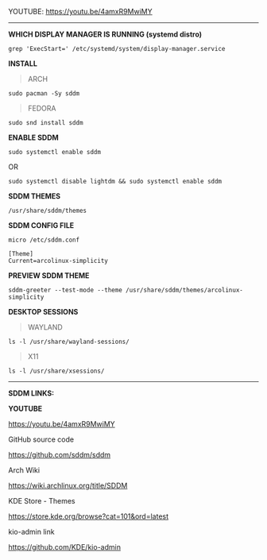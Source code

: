 YOUTUBE: https://youtu.be/4amxR9MwiMY

---

**WHICH DISPLAY MANAGER IS RUNNING (systemd distro)**
```
grep 'ExecStart=' /etc/systemd/system/display-manager.service
```

**INSTALL**

> ARCH
```
sudo pacman -Sy sddm
```

> FEDORA
```
sudo snd install sddm
```

**ENABLE SDDM**
```
sudo systemctl enable sddm
```

OR

```
sudo systemctl disable lightdm && sudo systemctl enable sddm
```

**SDDM THEMES**
```
/usr/share/sddm/themes
```

**SDDM CONFIG FILE**
```
micro /etc/sddm.conf
```

```
[Theme]
Current=arcolinux-simplicity
```

**PREVIEW SDDM THEME**
```
sddm-greeter --test-mode --theme /usr/share/sddm/themes/arcolinux-simplicity
```


**DESKTOP SESSIONS**

> WAYLAND
```
ls -l /usr/share/wayland-sessions/
```

> X11
```
ls -l /usr/share/xsessions/
```

---

**SDDM LINKS:**

**YOUTUBE**

https://youtu.be/4amxR9MwiMY

GitHub source code

https://github.com/sddm/sddm

Arch Wiki

https://wiki.archlinux.org/title/SDDM

KDE Store - Themes

https://store.kde.org/browse?cat=101&ord=latest

kio-admin link

https://github.com/KDE/kio-admin


